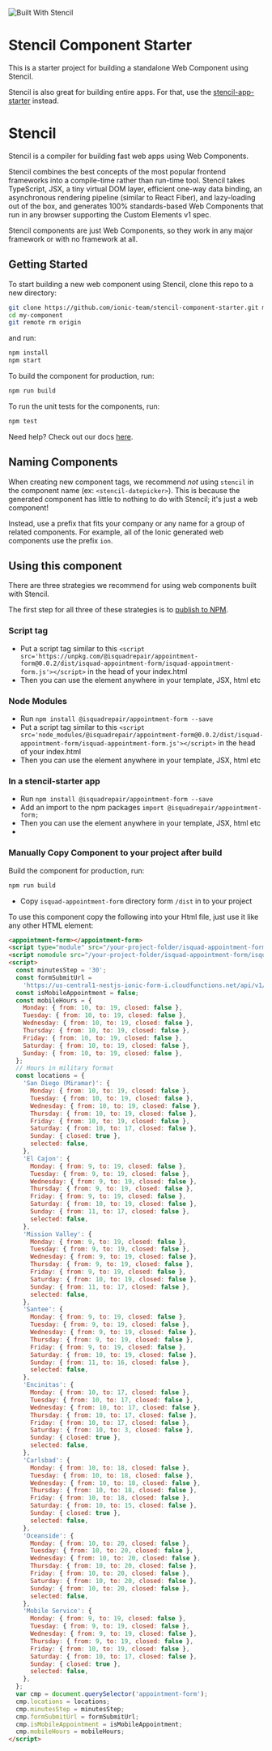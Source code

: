 ![Built With Stencil](https://img.shields.io/badge/-Built%20With%20Stencil-16161d.svg?logo=data%3Aimage%2Fsvg%2Bxml%3Bbase64%2CPD94bWwgdmVyc2lvbj0iMS4wIiBlbmNvZGluZz0idXRmLTgiPz4KPCEtLSBHZW5lcmF0b3I6IEFkb2JlIElsbHVzdHJhdG9yIDE5LjIuMSwgU1ZHIEV4cG9ydCBQbHVnLUluIC4gU1ZHIFZlcnNpb246IDYuMDAgQnVpbGQgMCkgIC0tPgo8c3ZnIHZlcnNpb249IjEuMSIgaWQ9IkxheWVyXzEiIHhtbG5zPSJodHRwOi8vd3d3LnczLm9yZy8yMDAwL3N2ZyIgeG1sbnM6eGxpbms9Imh0dHA6Ly93d3cudzMub3JnLzE5OTkveGxpbmsiIHg9IjBweCIgeT0iMHB4IgoJIHZpZXdCb3g9IjAgMCA1MTIgNTEyIiBzdHlsZT0iZW5hYmxlLWJhY2tncm91bmQ6bmV3IDAgMCA1MTIgNTEyOyIgeG1sOnNwYWNlPSJwcmVzZXJ2ZSI%2BCjxzdHlsZSB0eXBlPSJ0ZXh0L2NzcyI%2BCgkuc3Qwe2ZpbGw6I0ZGRkZGRjt9Cjwvc3R5bGU%2BCjxwYXRoIGNsYXNzPSJzdDAiIGQ9Ik00MjQuNywzNzMuOWMwLDM3LjYtNTUuMSw2OC42LTkyLjcsNjguNkgxODAuNGMtMzcuOSwwLTkyLjctMzAuNy05Mi43LTY4LjZ2LTMuNmgzMzYuOVYzNzMuOXoiLz4KPHBhdGggY2xhc3M9InN0MCIgZD0iTTQyNC43LDI5Mi4xSDE4MC40Yy0zNy42LDAtOTIuNy0zMS05Mi43LTY4LjZ2LTMuNkgzMzJjMzcuNiwwLDkyLjcsMzEsOTIuNyw2OC42VjI5Mi4xeiIvPgo8cGF0aCBjbGFzcz0ic3QwIiBkPSJNNDI0LjcsMTQxLjdIODcuN3YtMy42YzAtMzcuNiw1NC44LTY4LjYsOTIuNy02OC42SDMzMmMzNy45LDAsOTIuNywzMC43LDkyLjcsNjguNlYxNDEuN3oiLz4KPC9zdmc%2BCg%3D%3D&colorA=16161d&style=flat-square)

# Stencil Component Starter

This is a starter project for building a standalone Web Component using Stencil.

Stencil is also great for building entire apps. For that, use the [stencil-app-starter](https://github.com/ionic-team/stencil-app-starter) instead.

# Stencil

Stencil is a compiler for building fast web apps using Web Components.

Stencil combines the best concepts of the most popular frontend frameworks into a compile-time rather than run-time tool. Stencil takes TypeScript, JSX, a tiny virtual DOM layer, efficient one-way data binding, an asynchronous rendering pipeline (similar to React Fiber), and lazy-loading out of the box, and generates 100% standards-based Web Components that run in any browser supporting the Custom Elements v1 spec.

Stencil components are just Web Components, so they work in any major framework or with no framework at all.

## Getting Started

To start building a new web component using Stencil, clone this repo to a new directory:

```bash
git clone https://github.com/ionic-team/stencil-component-starter.git my-component
cd my-component
git remote rm origin
```

and run:

```bash
npm install
npm start
```

To build the component for production, run:

```bash
npm run build
```

To run the unit tests for the components, run:

```bash
npm test
```

Need help? Check out our docs [here](https://stenciljs.com/docs/my-first-component).

## Naming Components

When creating new component tags, we recommend _not_ using `stencil` in the component name (ex: `<stencil-datepicker>`). This is because the generated component has little to nothing to do with Stencil; it's just a web component!

Instead, use a prefix that fits your company or any name for a group of related components. For example, all of the Ionic generated web components use the prefix `ion`.

## Using this component

There are three strategies we recommend for using web components built with Stencil.

The first step for all three of these strategies is to [publish to NPM](https://docs.npmjs.com/getting-started/publishing-npm-packages).

### Script tag

- Put a script tag similar to this `<script src='https://unpkg.com/@isquadrepair/appointment-form@0.0.2/dist/isquad-appointment-form/isquad-appointment-form.js'></script>` in the head of your index.html
- Then you can use the element anywhere in your template, JSX, html etc

### Node Modules

- Run `npm install @isquadrepair/appointment-form --save`
- Put a script tag similar to this `<script src='node_modules/@isquadrepair/appointment-form@0.0.2/dist/isquad-appointment-form/isquad-appointment-form.js'></script>` in the head of your index.html
- Then you can use the element anywhere in your template, JSX, html etc

### In a stencil-starter app

- Run `npm install @isquadrepair/appointment-form --save`
- Add an import to the npm packages `import @isquadrepair/appointment-form;`
- Then you can use the element anywhere in your template, JSX, html etc
-

### Manually Copy Component to your project after build

Build the component for production, run:

```bash
npm run build
```

- Copy `isquad-appointment-form` directory form `/dist` in to your project

To use this component copy the following into your Html file, just use it like any other HTML element:

```html
<appointment-form></appointment-form>
<script type="module" src="/your-project-folder/isquad-appointment-form/isquad-appointment-form.esm.js"></script>
<script nomodule src="/your-project-folder/isquad-appointment-form/isquad-appointment-form.js"></script>
<script>
  const minutesStep = '30';
  const formSubmitUrl =
    'https://us-central1-nestjs-ionic-form-i.cloudfunctions.net/api/v1/forms/sendMails';
  const isMobileAppointment = false;
  const mobileHours = {
    Monday: { from: 10, to: 19, closed: false },
    Tuesday: { from: 10, to: 19, closed: false },
    Wednesday: { from: 10, to: 19, closed: false },
    Thursday: { from: 10, to: 19, closed: false },
    Friday: { from: 10, to: 19, closed: false },
    Saturday: { from: 10, to: 19, closed: false },
    Sunday: { from: 10, to: 19, closed: false },
  };
  // Hours in military format
  const locations = {
    'San Diego (Miramar)': {
      Monday: { from: 10, to: 19, closed: false },
      Tuesday: { from: 10, to: 19, closed: false },
      Wednesday: { from: 10, to: 19, closed: false },
      Thursday: { from: 10, to: 19, closed: false },
      Friday: { from: 10, to: 19, closed: false },
      Saturday: { from: 10, to: 17, closed: false },
      Sunday: { closed: true },
      selected: false,
    },
    'El Cajon': {
      Monday: { from: 9, to: 19, closed: false },
      Tuesday: { from: 9, to: 19, closed: false },
      Wednesday: { from: 9, to: 19, closed: false },
      Thursday: { from: 9, to: 19, closed: false },
      Friday: { from: 9, to: 19, closed: false },
      Saturday: { from: 10, to: 19, closed: false },
      Sunday: { from: 11, to: 17, closed: false },
      selected: false,
    },
    'Mission Valley': {
      Monday: { from: 9, to: 19, closed: false },
      Tuesday: { from: 9, to: 19, closed: false },
      Wednesday: { from: 9, to: 19, closed: false },
      Thursday: { from: 9, to: 19, closed: false },
      Friday: { from: 9, to: 19, closed: false },
      Saturday: { from: 10, to: 19, closed: false },
      Sunday: { from: 11, to: 17, closed: false },
      selected: false,
    },
    'Santee': {
      Monday: { from: 9, to: 19, closed: false },
      Tuesday: { from: 9, to: 19, closed: false },
      Wednesday: { from: 9, to: 19, closed: false },
      Thursday: { from: 9, to: 19, closed: false },
      Friday: { from: 9, to: 19, closed: false },
      Saturday: { from: 10, to: 19, closed: false },
      Sunday: { from: 11, to: 16, closed: false },
      selected: false,
    },
    'Encinitas': {
      Monday: { from: 10, to: 17, closed: false },
      Tuesday: { from: 10, to: 17, closed: false },
      Wednesday: { from: 10, to: 17, closed: false },
      Thursday: { from: 10, to: 17, closed: false },
      Friday: { from: 10, to: 17, closed: false },
      Saturday: { from: 10, to: 3, closed: false },
      Sunday: { closed: true },
      selected: false,
    },
    'Carlsbad': {
      Monday: { from: 10, to: 18, closed: false },
      Tuesday: { from: 10, to: 18, closed: false },
      Wednesday: { from: 10, to: 18, closed: false },
      Thursday: { from: 10, to: 18, closed: false },
      Friday: { from: 10, to: 18, closed: false },
      Saturday: { from: 10, to: 15, closed: false },
      Sunday: { closed: true },
      selected: false,
    },
    'Oceanside': {
      Monday: { from: 10, to: 20, closed: false },
      Tuesday: { from: 10, to: 20, closed: false },
      Wednesday: { from: 10, to: 20, closed: false },
      Thursday: { from: 10, to: 20, closed: false },
      Friday: { from: 10, to: 20, closed: false },
      Saturday: { from: 10, to: 20, closed: false },
      Sunday: { from: 10, to: 20, closed: false },
      selected: false,
    },
    'Mobile Service': {
      Monday: { from: 9, to: 19, closed: false },
      Tuesday: { from: 9, to: 19, closed: false },
      Wednesday: { from: 9, to: 19, closed: false },
      Thursday: { from: 9, to: 19, closed: false },
      Friday: { from: 10, to: 19, closed: false },
      Saturday: { from: 10, to: 17, closed: false },
      Sunday: { closed: true },
      selected: false,
    },
  };
  var cmp = document.querySelector('appointment-form');
  cmp.locations = locations;
  cmp.minutesStep = minutesStep;
  cmp.formSubmitUrl = formSubmitUrl;
  cmp.isMobileAppointment = isMobileAppointment;
  cmp.mobileHours = mobileHours;
</script>
```
